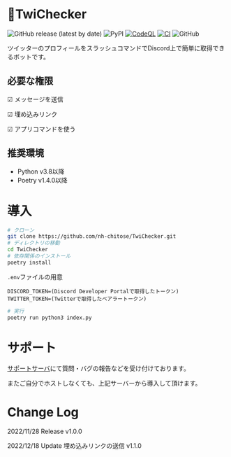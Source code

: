 # 🐤TwiChecker
![GitHub release (latest by date)](https://img.shields.io/github/v/release/nh-chitose/TwiChecker?display_name=tag)
![PyPI](https://img.shields.io/pypi/v/py-cord)
[![CodeQL](https://github.com/nh-chitose/TwiChecker/actions/workflows/github-code-scanning/codeql/badge.svg)](https://github.com/nh-chitose/TwiChecker/actions/workflows/github-code-scanning/codeql)
[![CI](https://github.com/nh-chitose/TwiChecker/actions/workflows/test.yml/badge.svg)](https://github.com/nh-chitose/TwiChecker/actions/workflows/test.yml)
![GitHub](https://img.shields.io/github/license/nh-chitose/TwiChecker)


ツイッターのプロフィールをスラッシュコマンドでDiscord上で簡単に取得できるボットです。

## 必要な権限
☑ メッセージを送信

☑ 埋め込みリンク

☑ アプリコマンドを使う

## 推奨環境
* Python v3.8以降
* Poetry v1.4.0以降

# 導入

```sh
# クローン
git clone https://github.com/nh-chitose/TwiChecker.git
# ディレクトリの移動
cd TwiChecker
# 依存関係のインストール
poetry install
```
`.env`ファイルの用意
```
DISCORD_TOKEN=(Discord Developer Portalで取得したトークン)
TWITTER_TOKEN=(Twitterで取得したベアラートークン)
```
```sh
# 実行
poetry run python3 index.py
```

# サポート
[サポートサーバ](https://discord.gg/CAP6JJPdaE)にて質問・バグの報告などを受け付けております。

またご自分でホストしなくても、上記サーバーから導入して頂けます。

# Change Log
2022/11/28 Release v1.0.0

2022/12/18 Update 埋め込みリンクの送信 v1.1.0
